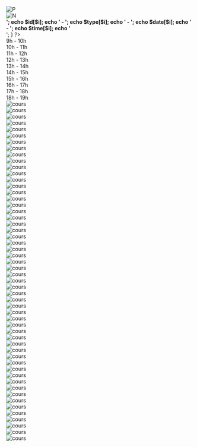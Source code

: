 <!DOCTYPE html>
<html>
<head>
	<meta charset="utf-8">
	<meta name="viewport" content="width-device width, initial-scale=1">
	<title>Test tab</title>
	<link rel="stylesheet" href="https://maxcdn.bootstrapcdn.com/bootstrap/4.0.0/css/bootstrap.min.css" integrity="sha384-Gn5384xqQ1aoWXA+058RXPxPg6fy4IWvTNh0E263XmFcJlSAwiGgFAW/dAiS6JXm" crossorigin="anonymous">
	<link rel="stylesheet" type="text/css" href="style.css">
	<script src="https://code.jquery.com/jquery-3.2.1.slim.min.js" integrity="sha384-KJ3o2DKtIkvYIK3UENzmM7KCkRr/rE9/Qpg6aAZGJwFDMVNA/GpGFF93hXpG5KkN" crossorigin="anonymous"></script>
	<script src="https://cdnjs.cloudflare.com/ajax/libs/popper.js/1.12.9/umd/popper.min.js" integrity="sha384-ApNbgh9B+Y1QKtv3Rn7W3mgPxhU9K/ScQsAP7hUibX39j7fakFPskvXusvfa0b4Q" crossorigin="anonymous"></script>
	<script src="https://maxcdn.bootstrapcdn.com/bootstrap/4.0.0/js/bootstrap.min.js" integrity="sha384-JZR6Spejh4U02d8jOt6vLEHfe/JQGiRRSQQxSfFWpi1MquVdAyjUar5+76PVCmYl" crossorigin="anonymous"></script>
	<script src="https://ajax.googleapis.com/ajax/libs/jquery/3.5.0/jquery.min.js"></script>
</head>

<body>
	<div class="row justify-content-center">
		<?php
			$dbcon=mysqli_connect("127.0.0.1","u879184150_lMUf9","ZYWGj9EmVg");
			mysqli_select_db($dbcon,"u879184150_oNWyH");
			$i=0;
			$check_text="select * from ae_cours";
			$run=mysqli_query($dbcon,$check_text);
			while ($res=mysqli_fetch_assoc($run)) {
				$id[$i]=$res['id'];
				$type[$i]=$res['type'];
				$date[$i]=$res['date'];
				$time[$i]=$res['time'];
				$i=$i+1;
			} 
		?>
		<div class="grid-cont3">
			<div class="grid-cursor grid-bord1" id="prev"><img src="images/dog2.png" class="grid-dog" alt="P"></div>
			<div class="grid-default grid-bord1" id="week"></div>
			<div class="grid-cursor grid-bord1" id="next"><img src="images/dog1.png" class="grid-dog" alt="N"></div>
		</div>
		<?php
			for ($i=0; $i < count($id); $i++) { 				
				echo '<div><b>';
					echo $id[$i];
					echo ' - ';
					echo $type[$i];
					echo ' - ';
					echo $date[$i];
					echo ' - ';
					echo $time[$i];
				echo '</b></div>';      
			}
		?>
		<div class="grid-cont1">
			<div class="grid-day grid-default" id="button"></div>
			<div class="grid-day grid-default" id="mon"></div>
			<div class="grid-day grid-default" id="tue"></div>
			<div class="grid-day grid-default" id="wed"></div>
			<div class="grid-day grid-default" id="thu"></div>
			<div class="grid-day grid-default" id="fri"></div>
			<div class="grid-day grid-default" id="sat"></div>
		</div>
		<div class="grid-cont2">
			<div class="grid-9 grid-default">9h - 10h</div>
			<div class="grid-10 grid-default">10h - 11h</div>
			<div class="grid-11 grid-default">11h - 12h</div>
			<div class="grid-12 grid-default">12h - 13h</div>
			<div class="grid-13 grid-default">13h - 14h</div>
			<div class="grid-14 grid-default">14h - 15h</div>
			<div class="grid-15 grid-default">15h - 16h</div>
			<div class="grid-16 grid-default">16h - 17h</div>
			<div class="grid-17 grid-default">17h - 18h</div>
			<div class="grid-18 grid-default">18h - 19h</div>
			<div class="grid-12b"></div>
			<div class="grid-9 grid-cursor grid-bord2" id="mon9"><img src="images/c1d.png" class="grid-dog" alt="cours" id="mon9i"></div>
			<div class="grid-10 grid-cursor grid-bord2" id="mon10"><img src="images/c2c.png" class="grid-dog" alt="cours" id="mon10i"></div>
			<div class="grid-11 grid-cursor grid-bord2" id="mon11"><img src="images/c3i.png" class="grid-dog" alt="cours" id="mon11i"></div>
			<div class="grid-13 grid-cursor grid-bord2" id="mon13"><img src="images/c4d.png" class="grid-dog" alt="cours" id="mon13i"></div>
			<div class="grid-14 grid-cursor grid-bord2" id="mon14"><img src="images/c5d.png" class="grid-dog" alt="cours" id="mon14i"></div>
			<div class="grid-15 grid-cursor grid-bord2" id="mon15"><img src="images/c1d.png" class="grid-dog" alt="cours" id="mon15i"></div>
			<div class="grid-16 grid-cursor grid-bord2" id="mon16"><img src="images/c1d.png" class="grid-dog" alt="cours" id="mon16i"></div>
			<div class="grid-17 grid-cursor grid-bord2" id="mon17"><img src="images/c1d.png" class="grid-dog" alt="cours" id="mon17i"></div>
			<div class="grid-18 grid-cursor grid-bord2" id="mon18"><img src="images/c1d.png" class="grid-dog" alt="cours" id="mon18i"></div>
			<div class="grid-9 grid-cursor grid-bord2" id="tue9"><img src="images/c1d.png" class="grid-dog" alt="cours" id="tue9i"></div>
			<div class="grid-10 grid-cursor grid-bord2" id="tue10"><img src="images/c1d.png" class="grid-dog" alt="cours" id="tue10i"></div>
			<div class="grid-11 grid-cursor grid-bord2" id="tue11"><img src="images/c1d.png" class="grid-dog" alt="cours" id="tue11i"></div>
			<div class="grid-13 grid-cursor grid-bord2" id="tue13"><img src="images/c1d.png" class="grid-dog" alt="cours" id="tue13i"></div>
			<div class="grid-14 grid-cursor grid-bord2" id="tue14"><img src="images/c3c.png" class="grid-dog" alt="cours" id="tue14i"></div>
			<div class="grid-15 grid-cursor grid-bord2" id="tue15"><img src="images/c1d.png" class="grid-dog" alt="cours" id="tue15i"></div>
			<div class="grid-16 grid-cursor grid-bord2" id="tue16"><img src="images/c1d.png" class="grid-dog" alt="cours" id="tue16i"></div>
			<div class="grid-17 grid-cursor grid-bord2" id="tue17"><img src="images/c5i.png" class="grid-dog" alt="cours" id="tue17i"></div>
			<div class="grid-18 grid-cursor grid-bord2" id="tue18"><img src="images/c1d.png" class="grid-dog" alt="cours" id="tue18i"></div>
			<div class="grid-9 grid-cursor grid-bord2" id="wed9"><img src="images/c1d.png" class="grid-dog" alt="cours" id="wed9i"></div>
			<div class="grid-10 grid-cursor grid-bord2" id="wed10"><img src="images/c1d.png" class="grid-dog" alt="cours" id="wed10i"></div>
			<div class="grid-11 grid-cursor grid-bord2" id="wed11"><img src="images/c1d.png" class="grid-dog" alt="cours" id="wed11i"></div>
			<div class="grid-13 grid-cursor grid-bord2" id="wed13"><img src="images/c1d.png" class="grid-dog" alt="cours" id="wed13i"></div>
			<div class="grid-14 grid-cursor grid-bord2" id="wed14"><img src="images/c1d.png" class="grid-dog" alt="cours" id="wed14i"></div>
			<div class="grid-15 grid-cursor grid-bord2" id="wed15"><img src="images/c1d.png" class="grid-dog" alt="cours" id="wed15i"></div>
			<div class="grid-16 grid-cursor grid-bord2" id="wed16"><img src="images/c1d.png" class="grid-dog" alt="cours" id="wed16i"></div>
			<div class="grid-17 grid-cursor grid-bord2" id="wed17"><img src="images/c0.png" class="grid-dog" alt="cours" id="wed17i"></div>
			<div class="grid-18 grid-cursor grid-bord2" id="wed18"><img src="images/c1d.png" class="grid-dog" alt="cours" id="wed18i"></div>
			<div class="grid-9 grid-cursor grid-bord2" id="thu9"><img src="images/c1d.png" class="grid-dog" alt="cours" id="thu9i"></div>
			<div class="grid-10 grid-cursor grid-bord2" id="thu10"><img src="images/c1d.png" class="grid-dog" alt="cours" id="thu10i"></div>
			<div class="grid-11 grid-cursor grid-bord2" id="thu11"><img src="images/c1d.png" class="grid-dog" alt="cours" id="thu11i"></div>
			<div class="grid-13 grid-cursor grid-bord2" id="thu13"><img src="images/c1d.png" class="grid-dog" alt="cours" id="thu13i"></div>
			<div class="grid-14 grid-cursor grid-bord2" id="thu14"><img src="images/c1d.png" class="grid-dog" alt="cours" id="thu14i"></div>
			<div class="grid-15 grid-cursor grid-bord2" id="thu15"><img src="images/c1d.png" class="grid-dog" alt="cours" id="thu15i"></div>
			<div class="grid-16 grid-cursor grid-bord2" id="thu16"><img src="images/c1d.png" class="grid-dog" alt="cours" id="thu16i"></div>
			<div class="grid-17 grid-cursor grid-bord2" id="thu17"><img src="images/c1d.png" class="grid-dog" alt="cours" id="thu17i"></div>
			<div class="grid-18 grid-cursor grid-bord2" id="thu18"><img src="images/c1d.png" class="grid-dog" alt="cours" id="thu18i"></div>
			<div class="grid-9 grid-cursor grid-bord2" id="fri9"><img src="images/c1d.png" class="grid-dog" alt="cours" id="fri9i"></div>
			<div class="grid-10 grid-cursor grid-bord2" id="fri10"><img src="images/c1d.png" class="grid-dog" alt="cours" id="fri10i"></div>
			<div class="grid-11 grid-cursor grid-bord2" id="fri11"><img src="images/c1d.png" class="grid-dog" alt="cours" id="fri11i"></div>
			<div class="grid-13 grid-cursor grid-bord2" id="fri13"><img src="images/c1d.png" class="grid-dog" alt="cours" id="fri13i"></div>
			<div class="grid-14 grid-cursor grid-bord2" id="fri14"><img src="images/c1d.png" class="grid-dog" alt="cours" id="fri14i"></div>
			<div class="grid-15 grid-cursor grid-bord2" id="fri15"><img src="images/c1d.png" class="grid-dog" alt="cours" id="fri15i"></div>
			<div class="grid-16 grid-cursor grid-bord2" id="fri16"><img src="images/c1d.png" class="grid-dog" alt="cours" id="fri16i"></div>
			<div class="grid-17 grid-cursor grid-bord2" id="fri17"><img src="images/c1d.png" class="grid-dog" alt="cours" id="fri17i"></div>
			<div class="grid-18 grid-cursor grid-bord2" id="fri18"><img src="images/c1d.png" class="grid-dog" alt="cours" id="fri18i"></div>
			<div class="grid-9 grid-cursor grid-bord2" id="sat9"><img src="images/c1d.png" class="grid-dog" alt="cours" id="sat9i"></div>
			<div class="grid-10 grid-cursor grid-bord2" id="sat10"><img src="images/c1d.png" class="grid-dog" alt="cours" id="sat10i"></div>
			<div class="grid-11 grid-cursor grid-bord2" id="sat11"><img src="images/c1d.png" class="grid-dog" alt="cours" id="sat11i"></div>
			<div class="grid-13 grid-cursor grid-bord2" id="sat13"><img src="images/c1d.png" class="grid-dog" alt="cours" id="sat13i"></div>
			<div class="grid-14 grid-cursor grid-bord2" id="sat14"><img src="images/c1d.png" class="grid-dog" alt="cours" id="sat14i"></div>
			<div class="grid-15 grid-cursor grid-bord2" id="sat15"><img src="images/c1d.png" class="grid-dog" alt="cours" id="sat15i"></div>
			<div class="grid-16 grid-cursor grid-bord2" id="sat16"><img src="images/c1d.png" class="grid-dog" alt="cours" id="sat16i"></div>
			<div class="grid-17 grid-cursor grid-bord2" id="sat17"><img src="images/c1d.png" class="grid-dog" alt="cours" id="sat17i"></div>
			<div class="grid-18 grid-cursor grid-bord2" id="sat18"><img src="images/c1d.png" class="grid-dog" alt="cours" id="sat18i"></div>
		</div>
	</div>
</body>
</html>

<script>
	var days = ['mon','tue','wed','thu','fri','sat'];
	var days_text = ['Lundi','Mardi','Mercredi','Jeudi','Vendredi','Samedi'];
	var today = new Date();
	var today_day = today.getDay();

	var hours = [9,10,11,13,14,15,16,17,18];
	var cours_test = ['c1','c2','c3','c4','c5'];
	var cours_test2 = ['Treibball','Agility','Flyball','Hooper','Education'];
	var cours_col = ['red','navy','green','purple'];
	var niveau = ['d','i','c'];
	var niveau2 = ['Débutant','Intermédiaire','Concours'];


	var selected = new Array(54);
	for (var i = 0; i < selected.length; i++) {
		selected[i] = 0;
	}
	$(document).ready(function(){
		set_tab();
			
		document.getElementById('mon9').addEventListener("click",changecol);
		document.getElementById('mon10').addEventListener("click",changecol);
		document.getElementById('mon11').addEventListener("click",changecol);
		document.getElementById('mon13').addEventListener("click",changecol);
		document.getElementById('mon14').addEventListener("click",changecol);
		document.getElementById('mon15').addEventListener("click",changecol);
		document.getElementById('mon16').addEventListener("click",changecol);
		document.getElementById('mon17').addEventListener("click",changecol);
		document.getElementById('mon18').addEventListener("click",changecol);
		document.getElementById('tue9').addEventListener("click",changecol);
		document.getElementById('tue10').addEventListener("click",changecol);
		document.getElementById('tue11').addEventListener("click",changecol);
		document.getElementById('tue13').addEventListener("click",changecol);
		document.getElementById('tue14').addEventListener("click",changecol);
		document.getElementById('tue15').addEventListener("click",changecol);
		document.getElementById('tue16').addEventListener("click",changecol);
		document.getElementById('tue17').addEventListener("click",changecol);
		document.getElementById('tue18').addEventListener("click",changecol);
		document.getElementById('wed9').addEventListener("click",changecol);
		document.getElementById('wed10').addEventListener("click",changecol);
		document.getElementById('wed11').addEventListener("click",changecol);
		document.getElementById('wed13').addEventListener("click",changecol);
		document.getElementById('wed14').addEventListener("click",changecol);
		document.getElementById('wed15').addEventListener("click",changecol);
		document.getElementById('wed16').addEventListener("click",changecol);
		document.getElementById('wed17').addEventListener("click",changecol);
		document.getElementById('wed18').addEventListener("click",changecol);
		document.getElementById('thu9').addEventListener("click",changecol);
		document.getElementById('thu10').addEventListener("click",changecol);
		document.getElementById('thu11').addEventListener("click",changecol);
		document.getElementById('thu13').addEventListener("click",changecol);
		document.getElementById('thu14').addEventListener("click",changecol);
		document.getElementById('thu15').addEventListener("click",changecol);
		document.getElementById('thu16').addEventListener("click",changecol);
		document.getElementById('thu17').addEventListener("click",changecol);
		document.getElementById('thu18').addEventListener("click",changecol);
		document.getElementById('fri9').addEventListener("click",changecol);
		document.getElementById('fri10').addEventListener("click",changecol);
		document.getElementById('fri11').addEventListener("click",changecol);
		document.getElementById('fri13').addEventListener("click",changecol);
		document.getElementById('fri14').addEventListener("click",changecol);
		document.getElementById('fri15').addEventListener("click",changecol);
		document.getElementById('fri16').addEventListener("click",changecol);
		document.getElementById('fri17').addEventListener("click",changecol);
		document.getElementById('fri18').addEventListener("click",changecol);
		document.getElementById('sat9').addEventListener("click",changecol);
		document.getElementById('sat10').addEventListener("click",changecol);
		document.getElementById('sat11').addEventListener("click",changecol);
		document.getElementById('sat13').addEventListener("click",changecol);
		document.getElementById('sat14').addEventListener("click",changecol);
		document.getElementById('sat15').addEventListener("click",changecol);
		document.getElementById('sat16').addEventListener("click",changecol);
		document.getElementById('sat17').addEventListener("click",changecol);
		document.getElementById('sat18').addEventListener("click",changecol);
	});

	$('#prev').click(function(){
		var ndate = today.getTime() - 7 * 24 * 3600000;
		today = new Date(ndate);
		today_day = today.getDay();
		set_tab();
	});

	$('#next').click(function(){
		var ndate = today.getTime() + 7 * 24 * 3600000;
		today = new Date(ndate);
		today_day = today.getDay();
		set_tab();
	});

	function changecol(){
		var idim = this.id + 'i';
		var estvide = document.getElementById(idim).src.slice(-6);
		if (estvide != 'c0.png') {
			for (var i = 0; i < days.length; i++) {
				for (var j = 0; j < hours.length; j++) {
					if (this.id == days[i] + hours[j]) {
						var num = 9 * i + (j + 1);
						var idimsrc = document.getElementById(idim).src.slice(-8);
						idimsrc = idimsrc.replace('/','');
						if (selected[num-1] == 0) {
							selected[num-1] = 1;
							this.style.backgroundColor = '#444444';
							idimsrc = idimsrc.replace('.png','1.png');
							idimsrc = 'images/' + idimsrc;
							document.getElementById(idim).src = idimsrc;
						} else {
							selected[num-1] = 0;
							this.style.backgroundColor = 'ghostwhite';
							idimsrc = idimsrc.replace('1.png','.png');
							idimsrc = 'images/' + idimsrc;
							document.getElementById(idim).src = idimsrc;
						}
						i = days.length;
						j = hours.length;
					}
				}
			}
		}
	}

	function date_new(date,i,j){
		let dms = date.getTime() + (i - j + 1) * 24 * 3600000;
		return new Date(dms);
	}

	function date_week(date,j){
		let debut = date_new(date,0,j);
		let fin = date_new(date,6,j);
		return date_return(debut) + " - " + date_return(fin);
	}

	function date_return(date){
		let d = date;
		d = ['0' + d.getDate(),'0' + (d.getMonth() + 1),'' + d.getFullYear()].map(component => component.slice(-2)); // prend les 2 derniers chiffres de chaque composant
		// joindre les composants en date
		return d.slice(0, 3).join('/');
	}

	function set_tab(){
		document.getElementById('week').innerHTML = date_week(today,today_day);
		for (var i = 0; i < days.length; i++) {
			var days_date = date_new(today,i,today_day);
			document.getElementById(days[i]).innerHTML = days_text[i] + "<br>" + date_return(days_date);
			for (var j = 0; j < hours.length; j++) {
				var dh = days[i] + hours[j] + 'i';
				var valtest = document.getElementById(dh).src.slice(-8);
				valtest = valtest.replace('/','');
				valtest = valtest.replace('1.png','');
				valtest = valtest.replace('.png','');
				var nonvide = 1;
				for (var k = 0; k < cours_test.length; k++) {
					if ((valtest == (cours_test[k] + niveau[0]))||(valtest == (cours_test[k] + niveau[1]))||(valtest == (cours_test[k] + niveau[2]))) {
						document.getElementById(dh).alt = cours_test2[k];
						nonvide = 1;
						k = cours_test.length;
					} else {
						nonvide = 0;
					}
				}
				if (nonvide == 0) {
					document.getElementById(dh).alt = '';
					document.getElementById(days[i] + hours[j]).style.cursor = 'default';
				}
			}
		}
	}
</script>